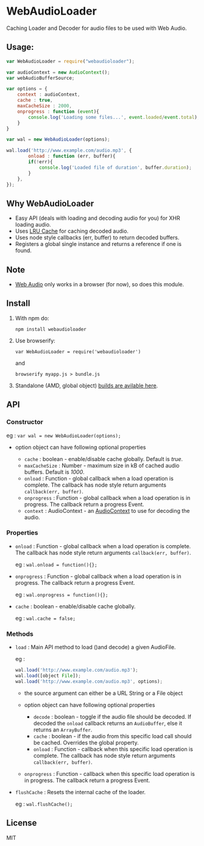 WebAudioLoader
==============

Caching Loader and Decoder for audio files to be used with Web Audio.

## Usage:

```js
var WebAudioLoader = require("webaudioloader");

var audioContext = new AudioContext();
var webAudioBufferSource;

var options = {
	context : audioContext,
	cache : true,
	maxCacheSize : 2000,
	onprogress : function (event){
		console.log('Loading some files...', event.loaded/event.total);
	}
}

var wal = new WebAudioLoader(options);

wal.load('http://www.example.com/audio.mp3', {
		onload : function (err, buffer){
		if(!err){
			console.log('Loaded file of duration', buffer.duration);
		}
	},
});


```

## Why WebAudioLoader

- Easy API (deals with loading and decoding audio for you) for XHR loading audio.
- Uses [LRU Cache](https://www.npmjs.com/package/lru-cache) for caching decoded audio.
- Uses node style callbacks (err, buffer) to return decoded buffers.
- Registers a global single instance and returns a reference if one is found.

## Note

- [Web Audio](http://webaudio.github.io/web-audio-api/) only works in a browser (for now), so does this module.

## Install
1. With npm do:

	`npm install webaudioloader`

2. Use browserify:

	`var WebAudioLoader = require('webaudioloader')`

	and

	`browserify myapp.js > bundle.js`

3. Standalone (AMD, global object) [builds are avilable here](https://github.com/notthetup/webaudioloader/tree/master/dist).



## API

### Constructor

eg : `var wal = new WebAudioLoader(options);`

- option object can have following optional properties

	- `cache` : boolean - enable/disable cache globally. Default is _true_.
	- `maxCacheSize` : Number - maximum size in kB of cached audio buffers. Default is _1000_.
	- `onload` : Function - global callback when a load operation is complete. The callback has node style return arguments `callback(err, buffer)`.
	- `onprogress` : Function - global callback when a load operation is in progress. The callback return a progress Event.
	- `context` : AudioContext - an [AudioContext](http://webaudio.github.io/web-audio-api/#the-audiocontext-interface) to use for decoding the audio.


### Properties

- `onload` : Function - global callback when a load operation is complete. The callback has node style return arguments `callback(err, buffer)`.

	eg : `wal.onload = function(){};`

- `onprogress` : Function - global callback when a load operation is in progress. The callback return a progress Event.

	eg : `wal.onprogress = function(){};`

- `cache` : boolean - enable/disable cache globally.

	 eg : `wal.cache = false;`


### Methods

- `load` : Main API method to load ()and decode) a given AudioFile.

	eg :
	```js
	wal.load('http://www.example.com/audio.mp3');
	wal.load([object File]);
	wal.load('http://www.example.com/audio.mp3', options);
	```
	- the source argument can either be a URL String or a File object
	- option object can have following optional properties

		- `decode` : boolean - toggle if the audio file should be decoded. If decoded the `onload` callback returns an `AudioBuffer`, else it returns an `ArrayBuffer`.
		- `cache` : boolean - if the audio from this specific load call should be  cached. Overrides the global property.
		- `onload` : Function - callback when this specific load operation is complete. The callback has node style return arguments `callback(err, buffer)`.
	- `onprogress` : Function - callback when this specific load operation is in progress. The callback return a progress Event.

- `flushCache` : Resets the internal cache of the loader.

	eg : `wal.flushCache();`



## License

MIT
